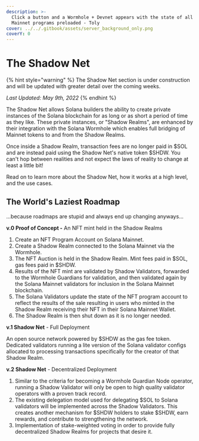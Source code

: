 ```yaml
---
description: >-
  Click a button and a Wormhole + Devnet appears with the state of all Solana
  Mainnet programs preloaded - Toly
cover: ../../.gitbook/assets/server_background_only.png
coverY: 0
---
```


# The Shadow Net

{% hint style="warning" %}
The Shadow Net section is under construction and will be updated with greater detail over the coming weeks.

_Last Updated: May 9th, 2022_
{% endhint %}

The Shadow Net allows Solana builders the ability to create private instances of the Solana blockchain for as long or as short a period of time as they like. These private instances, or "Shadow Realms", are enhanced by their integration with the Solana Wormhole which enables full bridging of Mainnet tokens to and from the Shadow Realms.

Once inside a Shadow Realm, transaction fees are no longer paid in $SOL and are instead paid using the Shadow Net's native token $SHDW. You can't hop between realities and not expect the laws of reality to change at least a little bit!

Read on to learn more about the Shadow Net, how it works at a high level, and the use cases.

## The World's Laziest Roadmap

...because roadmaps are stupid and always end up changing anyways...

**v.0 Proof of Concept -** An NFT mint held in the Shadow Realms

1. Create an NFT Program Account on Solana Mainnet.
2. Create a Shadow Realm connected to the Solana Mainnet via the Wormhole.
3. The NFT Auction is held in the Shadow Realm. Mint fees paid in $SOL, gas fees paid in $SHDW.
4. Results of the NFT mint are validated by Shadow Validators, forwarded to the Wormhole Guardians for validation, and then validated again by the Solana Mainnet validators for inclusion in the Solana Mainnet blockchain.
5. The Solana Validators update the state of the NFT program account to reflect the results of the sale resulting in users who minted in the Shadow Realm receiving their NFT in their Solana Mainnet Wallet.
6. The Shadow Realm is then shut down as it is no longer needed.

**v.1 Shadow Net** - Full Deployment

An open source network powered by $SHDW as the gas fee token. Dedicated validators running a lite version of the Solana validator configs allocated to processing transactions specifically for the creator of that Shadow Realm.

**v.2 Shadow Net** - Decentralized Deployment

1. Similar to the criteria for becoming a Wormhole Guardian Node operator, running a Shadow Validator will only be open to high quality validator operators with a proven track record.
2. The existing delegation model used for delegating $SOL to Solana validators will be implemented across the Shadow Validators. This creates another mechanism for $SHDW holders to stake $SHDW, earn rewards, and contribute to strengthening the network.
3. Implementation of stake-weighted voting in order to provide fully decentralized Shadow Realms for projects that desire it.
